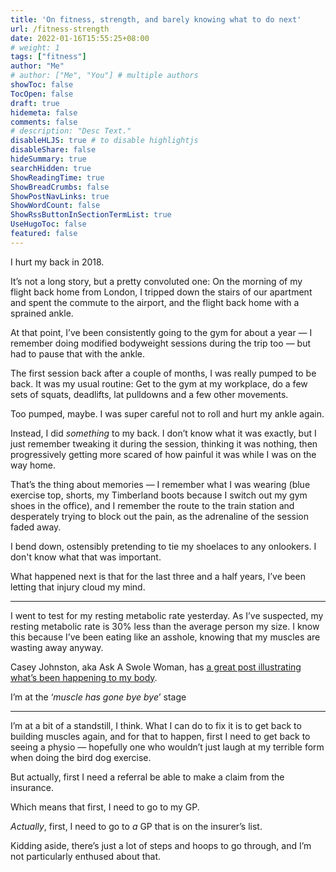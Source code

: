 ```yaml
---
title: 'On fitness, strength, and barely knowing what to do next'
url: /fitness-strength
date: 2022-01-16T15:55:25+08:00
# weight: 1
tags: ["fitness"]
author: "Me"
# author: ["Me", "You"] # multiple authors
showToc: false
TocOpen: false
draft: true
hidemeta: false
comments: false
# description: "Desc Text."
disableHLJS: true # to disable highlightjs
disableShare: false
hideSummary: true
searchHidden: true
ShowReadingTime: true
ShowBreadCrumbs: false
ShowPostNavLinks: true
ShowWordCount: false
ShowRssButtonInSectionTermList: true
UseHugoToc: false
featured: false
---
```


I hurt my back in 2018.

It’s not a long story, but a pretty convoluted one: On the morning of my flight back home from London, I tripped down the stairs of our apartment and spent the commute to the airport, and the flight back home with a sprained ankle. 

At that point, I’ve been consistently going to the gym for about a year — I remember doing modified bodyweight sessions during the trip too — but had to pause that with the ankle.

The first session back after a couple of months, I was really pumped to be back. It was my usual routine: Get to the gym at my workplace, do a few sets of squats, deadlifts, lat pulldowns and a few other movements.

Too pumped, maybe. I was super careful not to roll and hurt my ankle again. 

Instead, I did *something* to my back. I don’t know what it was exactly, but I just remember tweaking it during the session, thinking it was nothing, then progressively getting more scared of how painful it was while I was on the way home.

That’s the thing about memories — I remember what I was wearing (blue exercise top, shorts, my Timberland boots because I switch out my gym shoes in the office), and I remember the route to the train station and desperately trying to block out the pain, as the adrenaline of the session faded away. 

I bend down, ostensibly pretending to tie my shoelaces to any onlookers. I don't know what that was important.

What happened next is that for the last three and a half years, I’ve been letting that injury cloud my mind.

***

I went to test for my resting metabolic rate yesterday. As I’ve suspected, my resting metabolic rate is 30% less than the average person my size. I know this because I’ve been eating like an asshole, knowing that my muscles are wasting away anyway.

Casey Johnston, aka Ask A Swole Woman, has [a great post illustrating what’s been happening to my body](https://www.instagram.com/p/CL-CJzvJxG2/?utm_source=ig_web_copy_link).

I’m at the ‘*muscle has gone bye bye*’ stage

***

I’m at a bit of a standstill, I think. What I can do to fix it is to get back to building muscles again, and for that to happen, first I need to get back to seeing a physio — hopefully one who wouldn’t just laugh at my terrible form when doing the bird dog exercise.

But actually, first I need a referral be able to make a claim from the insurance. 

Which means that first, I need to go to my GP. 

*Actually*, first, I need to go to *a* GP that is on the insurer’s list.

Kidding aside, there’s just a lot of steps and hoops to go through, and I’m not particularly enthused about that. 
